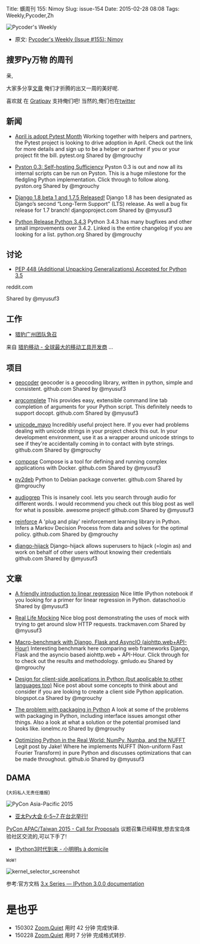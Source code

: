 Title: 蠎周刊 155: Nimoy
Slug: issue-154
Date: 2015-02-28 08:08
Tags: Weekly,Pycoder,Zh 


![Pycoder's Weekly](https://gallery.mailchimp.com/9735795484d2e4c204da82a29/images/Image_202014_01_22_20at_2010.45.04_20AM9789bf.png)


- 原文: [Pycoder's Weekly (Issue #155): Nimoy](http://us4.campaign-archive1.com/?u=9735795484d2e4c204da82a29&id=2776ce7284&e=889f3f6a05)

##  搜罗Py万物 的周刊

亲,


大家多分享[文章](http://pycoders.com/submissions/) 
俺们才折腾的出又一周的美好呢.

喜欢就
在 [Gratipay](https://www.gratipay.com/PycodersWeekly)
支持俺们吧!
当然的,俺们也在[twitter](http://www.twitter.com/pycoders)


## 新闻

- [April is adopt Pytest Month](http://pytest.org/latest/adopt.html) 
Working together with helpers and partners, the Pytest project is looking to drive adoption in April. Check out the link for more details and sign up to be a helper or partner if you or your project fit the bill.
pytest.org
Shared by @mgrouchy
 

- [Pyston 0.3: Self-hosting Sufficiency](http://blog.pyston.org/2015/02/24/pyston-0-3-self-hosting-sufficiency/)
Pyston 0.3 is out and now all its internal scripts can be run on Pyston. This is a huge milestone for the fledgling Python implementation. Click through to follow along.
pyston.org
Shared by @mgrouchy
 

- [Django 1.8 beta 1 and 1.7.5 Released!](https://www.djangoproject.com/weblog/2015/feb/25/releases/)
Django 1.8 has been designated as Django’s second “Long-Term Support” (LTS) release. As well a bug fix release for 1.7 branch!
djangoproject.com
Shared by @myusuf3
 

- [Python Release Python 3.4.3](https://www.python.org/downloads/release/python-343/)
Python 3.4.3 has many bugfixes and other small improvements over 3.4.2. Linked is the entire changelog if you are looking for a list.
python.org
Shared by @mgrouchy
 



## 讨论


- [PEP 448 (Additional Unpacking Generalizations) Accepted for Python 3.5](http://www.reddit.com/r/Python/comments/2x8d64/pep_448_additional_unpacking_generalizations/)

reddit.com

Shared by @myusuf3
 

## 工作

- [猎豹广州团队急召](https://github.com/cheetahmobile/CMBM/wiki/BmGzHr)

来自 [猎豹移动 - 全球最大的移动工具开发商](http://www.cmcm.com/zh-cn/cm-backup/) ...

## 项目

- [geocoder](https://github.com/DenisCarriere/geocoder)
geocoder is a geocoding library, written in python, simple and consistent.
github.com
Shared by @myusuf3
 

- [argcomplete](https://github.com/kislyuk/argcomplete)
This provides easy, extensible command line tab completion of arguments for your Python script. This definitely needs to support docopt.
github.com
Shared by @myusuf3
 

- [unicode_mayo](https://github.com/eyalr/unicode_mayo)
Incredibly useful project here. If you ever had problems dealing with unicode strings in your project check this out. In your development environment, use it as a wrapper around unicode strings to see if they're accidentally coming in to contact with byte strings.
github.com
Shared by @mgrouchy
 

- [compose](https://github.com/docker/compose)
Compose is a tool for defining and running complex applications with Docker.
github.com
Shared by @myusuf3
 

- [py2deb](https://github.com/paylogic/py2deb)
Python to Debian package converter.
github.com
Shared by @mgrouchy
 

- [audiogrep](https://github.com/antiboredom/audiogrep)
This is insanely cool. lets you search through audio for different words. I would recommend you check out this blog post as well for what is possible. awesome project!
github.com
Shared by @myusuf3
 

- [reinforce](https://github.com/NathanEpstein/reinforce)
A 'plug and play' reinforcement learning library in Python. Infers a Markov Decision Process from data and solves for the optimal policy.
github.com
Shared by @mgrouchy
 

- [django-hijack](https://github.com/arteria/django-hijack)
Django-hijack allows superusers to hijack (=login as) and work on behalf of other users without knowing their credentials
github.com
Shared by @myusuf3

## 文章

- [A friendly introduction to linear regression](http://www.dataschool.io/linear-regression-in-python/)
Nice little IPython notebook if you looking for a primer for linear regression in Python.
dataschool.io
Shared by @myusuf3
 

- [Real Life Mocking](http://engineroom.trackmaven.com/blog/real-life-mocking/)
Nice blog post demonstrating the uses of mock with trying to get around slow HTTP requests.
trackmaven.com
Shared by @myusuf3
 

- [Macro-benchmark with Django, Flask and AsyncIO (aiohttp.web+API-Hour)](http://blog.gmludo.eu/2015/02/macro-benchmark-with-django-flask-and-asyncio.html)
Interesting benchmark here comparing web frameworks Django, Flask and the asyncio based aiohttp.web + API-Hour. Click through for to check out the results and methodology.
gmludo.eu
Shared by @mgrouchy
 

- [Design for client-side applications in Python (but applicable to other languages too)](http://pydev.blogspot.ca/2015/02/design-for-client-side-applications-in.html)
Nice post about some concepts to think about and consider if you are looking to create a client side Python application.
blogspot.ca
Shared by @mgrouchy
 

- [The problem with packaging in Python](http://blog.ionelmc.ro/2015/02/24/the-problem-with-packaging-in-python/)
A look at some of the problems with packaging in Python, including interface issues amongst other things. Also a look at what a solution or the potential promised land looks like.
ionelmc.ro
Shared by @mgrouchy
 

- [Optimizing Python in the Real World: NumPy, Numba, and the NUFFT](https://jakevdp.github.io/blog/2015/02/24/optimizing-python-with-numpy-and-numba/)
Legit post by Jake! Where he implements NUFFT (Non-uniform Fast Fourier Transform) in pure Python and discusses optimizations that can be made throughout.
github.io
Shared by @myusuf3


## DAMA
(`大妈私人无责任播报`)

![PyCon Asia-Pacific 2015](http://zoomq.qiniudn.com/CPyUG/PyCon2015China/pycon-apac2015-logo.png)

- [亚太Py大会 6-5~7 在台北举行!](http://pycontw.blogspot.tw/2015/02/pycon-asia-pacific-2015-in-taiwan-save.html)

[PyCon APAC/Taiwan 2015 - Call for Proposals](https://tw.pycon.org/2015apac/en/call-for-proposals/) 议题召集已经释放,想去宝岛体验社区交流的,可以下手了!

- [IPython3时代到来 - 小明明s à domicile](http://www.dongwm.com/archives/ipython3shi-dai-dao-lai/)


`WoW!`

![kernel_selector_screenshot](http://ipython.org/ipython-doc/3/_images/kernel_selector_screenshot.png)

参考:官方文档 [3.x Series — IPython 3.0.0 documentation](http://ipython.org/ipython-doc/3/whatsnew/version3.html)
 

# 是也乎

- 150302 [Zoom.Quiet](http://zoomquiet.org/) 用时 42 分钟 完成快译.
- 150228 [Zoom.Quiet](http://zoomquiet.org/) 用时 7 分钟 完成格式转抄.

    
 
